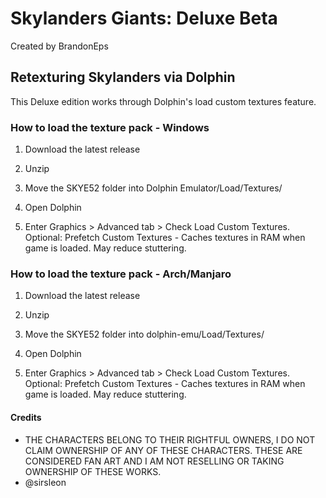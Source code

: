 # Skylanders Giants: Deluxe Beta
Created by BrandonEps

## Retexturing Skylanders via Dolphin
This Deluxe edition works through Dolphin's load custom textures feature.

### How to load the texture pack - Windows
1. Download the latest release
2. Unzip
3. Move the SKYE52 folder into Dolphin Emulator/Load/Textures/

4. Open Dolphin
5. Enter Graphics > Advanced tab > Check Load Custom Textures.
Optional: Prefetch Custom Textures - Caches textures in RAM when game is loaded. May reduce stuttering.

### How to load the texture pack - Arch/Manjaro
1. Download the latest release
2. Unzip
3. Move the SKYE52 folder into dolphin-emu/Load/Textures/

4. Open Dolphin
5. Enter Graphics > Advanced tab > Check Load Custom Textures.
Optional: Prefetch Custom Textures - Caches textures in RAM when game is loaded. May reduce stuttering.

#### Credits
- THE CHARACTERS BELONG TO THEIR RIGHTFUL OWNERS, I DO NOT CLAIM OWNERSHIP OF ANY OF THESE CHARACTERS. THESE ARE CONSIDERED FAN ART AND I AM NOT RESELLING OR TAKING OWNERSHIP OF THESE WORKS.
-  @sirsleon
